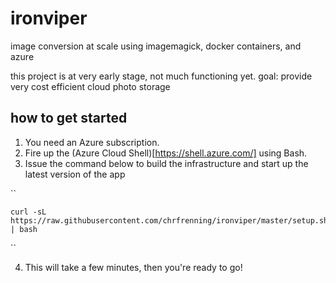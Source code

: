# ironviper

image conversion at scale using imagemagick, docker containers, and azure

this project is at very early stage, not much functioning yet.
goal: provide very cost efficient cloud photo storage

## how to get started

1. You need an Azure subscription.
2. Fire up the (Azure Cloud Shell)[https://shell.azure.com/] using Bash.
3. Issue the command below to build the infrastructure and start up the latest version of the app

`` 

    curl -sL https://raw.githubusercontent.com/chrfrenning/ironviper/master/setup.sh | bash 
    
``

4. This will take a few minutes, then you're ready to go!